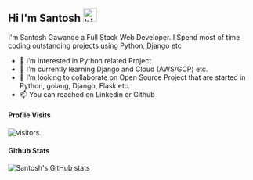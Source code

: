 ## Hi I'm Santosh <img src="https://user-images.githubusercontent.com/1303154/88677602-1635ba80-d120-11ea-84d8-d263ba5fc3c0.gif" width="28px" alt="hi">

I'm Santosh Gawande a Full Stack Web Developer. I Spend most of time coding outstanding projects using Python, Django etc

<!-- mailbox: Reach me out! -->


<!-- TODO: -->


- 🔭 I’m interested in Python related Project
- 🌱 I’m currently learning Django and Cloud (AWS/GCP) etc.
- 💞️ I’m looking to collaborate on Open Source Project that are started in Python, golang, Django, Flask etc.
- 📫 You can reached on Linkedin or Github

<!---
santoshgawande/santoshgawande is a ✨ special ✨ repository because its `README.md` (this file) appears on your GitHub profile.
You can click the Preview link to take a look at your changes.
--->

<!-- #### Top Technologies -->


#### Profile Visits
![visitors](https://visitor-badge.glitch.me/badge?page_id=santoshgawande.santoshgawande)

#### Github Stats

![Santosh's GitHub stats](https://github-readme-stats.vercel.app/api?username=santoshgawande&count_private=true&theme=tokyonight&hide=contribs,prs)
